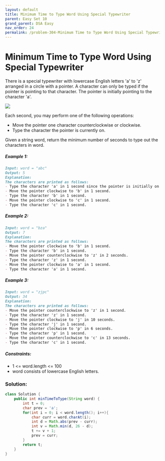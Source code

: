 ```yaml
---
layout: default
title: Minimum Time to Type Word Using Special Typewriter
parent: Easy Set 10
grand_parent: DSA Easy
nav_order: 24
permalink: /problem-304-Minimum Time to Type Word Using Special Typewriter/
---
```

# Minimum Time to Type Word Using Special Typewriter

There is a special typewriter with lowercase English letters 'a' to 'z' arranged in a circle with a pointer. A character can only be typed if the pointer is pointing to that character. The pointer is initially pointing to the character 'a'.

![](../../assets/images/ds/chart.jpeg)

Each second, you may perform one of the following operations:

* Move the pointer one character counterclockwise or clockwise.
* Type the character the pointer is currently on.

Given a string word, return the minimum number of seconds to type out the characters in word.

##### Example 1:
```markdown
Input: word = "abc"
Output: 5
Explanation:
The characters are printed as follows:
- Type the character 'a' in 1 second since the pointer is initially on 'a'.
- Move the pointer clockwise to 'b' in 1 second.
- Type the character 'b' in 1 second.
- Move the pointer clockwise to 'c' in 1 second.
- Type the character 'c' in 1 second.
```
##### Example 2:
```markdown
Input: word = "bza"
Output: 7
Explanation:
The characters are printed as follows:
- Move the pointer clockwise to 'b' in 1 second.
- Type the character 'b' in 1 second.
- Move the pointer counterclockwise to 'z' in 2 seconds.
- Type the character 'z' in 1 second.
- Move the pointer clockwise to 'a' in 1 second.
- Type the character 'a' in 1 second.
```
##### Example 3:
```markdown
Input: word = "zjpc"
Output: 34
Explanation:
The characters are printed as follows:
- Move the pointer counterclockwise to 'z' in 1 second.
- Type the character 'z' in 1 second.
- Move the pointer clockwise to 'j' in 10 seconds.
- Type the character 'j' in 1 second.
- Move the pointer clockwise to 'p' in 6 seconds.
- Type the character 'p' in 1 second.
- Move the pointer counterclockwise to 'c' in 13 seconds.
- Type the character 'c' in 1 second.
```
##### Constraints:
* 1 <= word.length <= 100
* word consists of lowercase English letters.

### Solution:
```java
class Solution {
    public int minTimeToType(String word) {
        int t = 0;
        char prev = 'a';
        for(int i = 0; i < word.length(); i++){
            char curr = word.charAt(i);
            int d = Math.abs(prev - curr);
            int v = Math.min(d, 26 - d);
            t += v + 1;
            prev = curr;            
        }
        return t;
    }
}
```